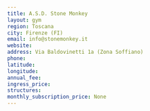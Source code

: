 ```yaml
---
title: A.S.D. Stone Monkey
layout: gym
region: Toscana
city: Firenze (FI)
email: info@stonemonkey.it
website: 
address: Via Baldovinetti 1a (Zona Soffiano)
phone: 
latitude: 
longitude: 
annual_fee: 
ingress_price: 
structures: 
monthly_subscription_price: None
---
```


